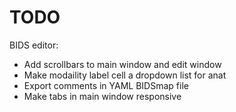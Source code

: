 # TODO

BIDS editor:

* Add scrollbars to main window and edit window
* Make modaility label cell a dropdown list for anat 
* Export comments in YAML BIDSmap file
* Make tabs in main window responsive
